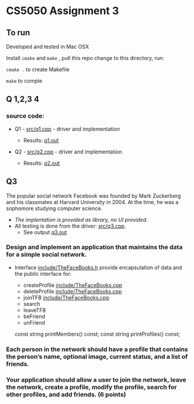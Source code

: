 
# CS5050 Assignment 3

## To run

Developed and tested in Mac OSX 

Install `cmake` and `make` , pull this repo change to this directory, run:

`cmake .` to create Makefile

`make` to comple


## Q 1,2,3 4

### source code:

* Q1 - [src/q1.cpp](src/q1.cpp) - driver and implementation
  * Results: [q1.out](q1.out)
  
* Q2 - [src/q2.cpp](src/q2.cpp)  - driver and implementation
  * Results: [q2.out](q2.out)
  
## Q3
The popular social network Facebook was founded by Mark Zuckerberg and his classmates at Harvard University in 2004. At the time, he was a sophomore studying computer science.

* _The implentation is provided as library, no UI provided_. 
* All testing is done from the driver: [src/q3.cpp](src/q3.cpp). 
  * See output [q3.out](q3.out)

### Design and implement an application that maintains the data for a simple social network.

* Interface [include/TheFaceBooks.h](include/TheFaceBooks.h) provide encapsulation of data and the public interface for:
   * createProfile [include/TheFaceBooks.cpp](include/TheFaceBooks.cpp#L23)
   * deleteProfile [include/TheFaceBooks.cpp](include/TheFaceBooks.cpp#L47)
   * joinTFB  [include/TheFaceBooks.cpp](include/TheFaceBooks.cpp#L29)
   * search
   * leaveTFB
   * beFriend
   * unFriend

   const string printMembers() const;
   const string printProfiles() const;



### Each person in the network should have a profile that contains the person’s name, optional image, current status, and a list of friends. 
### Your application should allow a user to join the network, leave the network, create a profile, modify the profile, search for other profiles, and add friends. (6 points)

 

